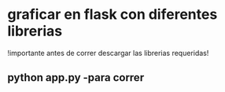 # graficar en flask con diferentes librerias

!importante antes de correr descargar las librerias requeridas!

## python app.py -para correr
